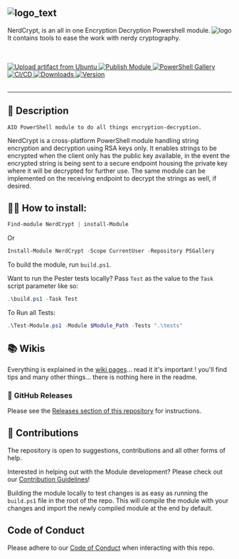 ## ![logo_text](https://user-images.githubusercontent.com/79479952/188858942-da5021ad-35a2-4793-836b-3305e153e1df.png)
<img align="right" alt="logo" src="https://user-images.githubusercontent.com/79479952/190868846-075673ee-44f8-4a3d-9640-2a254b27cbb6.png">

NerdCrypt, is an all in one Encryption Decryption Powershell module. It contains tools to ease the work with nerdy cryptography.

<br />
<div align="Left">
  </br>
  <!-- Upload Artifacts -->
  <a href="https://github.com/alainQtec/NerdCrypt/actions/workflows/Upload_Artifact.yaml">
    <img src="https://github.com/alainQtec/NerdCrypt/actions/workflows/Upload_Artifact.yaml/badge.svg"
      alt="Upload artifact from Ubuntu" title="Upload artifacts" />
  </a>
  <!-- Publish Module -->
    <a href="https://github.com/alainQtec/NerdCrypt/actions/workflows/Publish.yaml">
        <img src="https://github.com/alainQtec/NerdCrypt/actions/workflows/Publish.yaml/badge.svg"
      alt="Publish Module" title="Publish Module" />
    </a>
  <!-- PS Gallery -->
  <a href="https://www.PowerShellGallery.com/packages/NerdCrypt">
    <img src="https://img.shields.io/powershellgallery/dt/NerdCrypt.svg?style=flat&logo=powershell&color=blue"
      alt="PowerShell Gallery" title="PowerShell Gallery" />
  </a>
  <!-- Continuous Intergration -->
  <a href="https://github.com/alainQtec/NerdCrypt/actions/workflows/CI.yaml">
    <img src="https://github.com/alainQtec/NerdCrypt/actions/workflows/CI.yaml/badge.svg?branch=main"
      alt="CI/CD" title="Continuous Intergration" />
  </a>
  <!-- GitHub Releases -->
  <a href="https://github.com/alainQtec/NerdCrypt/releases/latest">
    <img src="https://img.shields.io/github/downloads/alainQtec/NerdCrypt/total.svg?logo=github&color=blue"
      alt="Downloads" title="GitHub Release downloads" />
  </a>
  <!-- Latest gitHub Release version -->
  <a href="https://github.com/alainQtec/NerdCrypt/releases/latest">
    <img src="https://img.shields.io/github/release/alainQtec/NerdCrypt.svg?label=version&logo=github"
      alt="Version" title="GitHub Release versions" />
  </a>
</div>
<br />

***

## 📖 **Description**

    AIO PowerShell module to do all things encryption-decryption.

NerdCrypt is a cross-platform PowerShell module handling string encryption and decryption using RSA keys only. It enables strings to be encrypted when the client only has the public key available, in the event the encrypted string is being sent to a secure endpoint housing the private key where it will be decrypted for further use. The same module can be implemented on the receiving endpoint to decrypt the strings as well, if desired.

## 🧑‍💻 **How to install**:

```powershell
Find-module NerdCrypt | install-Module
```

Or
```powershell
Install-Module NerdCrypt -Scope CurrentUser -Repository PSGallery
```

To build the module, run `build.ps1`.

Want to run the Pester tests locally? Pass `Test` as the value to the `Task` script parameter like so:

```powershell
.\build.ps1 -Task Test
```

To Run all Tests:

```PowerShell
.\Test-Module.ps1 -Module $Module_Path -Tests ".\tests"
```

## 📚 **Wikis**

Everything is explained in the [wiki pages](https://github.com/alainQtec/NerdCrypt/wiki)... read it it's important ! you'll find tips and many other things... there is nothing here in the readme.

### 🚀 **GitHub Releases**

Please see the [Releases section of this repository](https://github.com/alainQtec/NerdCrypt/releases) for instructions.

## 🤝 **Contributions**

 The repository is open to suggestions, contributions and all other forms of help.

Interested in helping out with the Module development? Please check out our [Contribution Guidelines](https://github.com/alainQtec/NerdCrypt/blob/main/CONTRIBUTING.md)!

Building the module locally to test changes is as easy as running the `build.ps1` file in the root of the repo. This will compile the module with your changes and import the newly compiled module at the end by default.

## Code of Conduct

Please adhere to our [Code of Conduct](https://github.com/alainQtec/NerdCrypt/blob/main/CODE_OF_CONDUCT.md) when interacting with this repo.
